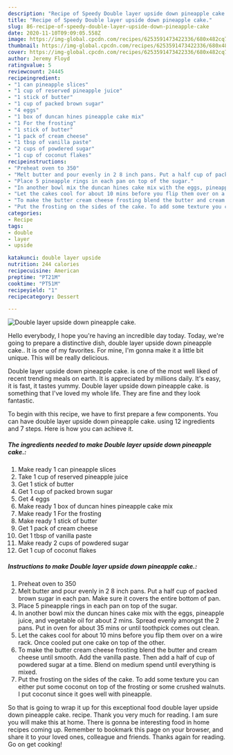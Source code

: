 ```yaml
---
description: "Recipe of Speedy Double layer upside down pineapple cake."
title: "Recipe of Speedy Double layer upside down pineapple cake."
slug: 86-recipe-of-speedy-double-layer-upside-down-pineapple-cake
date: 2020-11-10T09:09:05.558Z
image: https://img-global.cpcdn.com/recipes/6253591473422336/680x482cq70/double-layer-upside-down-pineapple-cake-recipe-main-photo.jpg
thumbnail: https://img-global.cpcdn.com/recipes/6253591473422336/680x482cq70/double-layer-upside-down-pineapple-cake-recipe-main-photo.jpg
cover: https://img-global.cpcdn.com/recipes/6253591473422336/680x482cq70/double-layer-upside-down-pineapple-cake-recipe-main-photo.jpg
author: Jeremy Floyd
ratingvalue: 5
reviewcount: 24445
recipeingredient:
- "1 can pineapple slices"
- "1 cup of reserved pineapple juice"
- "1 stick of butter"
- "1 cup of packed brown sugar"
- "4 eggs"
- "1 box of duncan hines pineapple cake mix"
- "1 For the frosting"
- "1 stick of butter"
- "1 pack of cream cheese"
- "1 tbsp of vanilla paste"
- "2 cups of powdered sugar"
- "1 cup of coconut flakes"
recipeinstructions:
- "Preheat oven to 350"
- "Melt butter and pour evenly in 2 8 inch pans. Put a half cup of packed brown sugar in each pan. Make sure it covers the entire bottom of pan."
- "Place 5 pineapple rings in each pan on top of the sugar."
- "In another bowl mix the duncan hines cake mix with the eggs, pineapple juice, and vegetable oil for about 2 mins. Spread evenly amongst the 2 pans. Put in oven for about 35 mins or until toothpick comes out clean."
- "Let the cakes cool for about 10 mins before you flip them over on a wire rack. Once cooled put one cake on top of the other."
- "To make the butter cream cheese frosting blend the butter and cream cheese until smooth. Add the vanilla paste. Then add a half of cup of powdered sugar at a time. Blend on medium spend until everything is mixed."
- "Put the frosting on the sides of the cake. To add some texture you can either put some coconut on top of the frosting or some crushed walnuts. I put coconut since it goes well with pineapple."
categories:
- Recipe
tags:
- double
- layer
- upside

katakunci: double layer upside 
nutrition: 244 calories
recipecuisine: American
preptime: "PT21M"
cooktime: "PT51M"
recipeyield: "1"
recipecategory: Dessert

---
```



![Double layer upside down pineapple cake.](https://img-global.cpcdn.com/recipes/6253591473422336/680x482cq70/double-layer-upside-down-pineapple-cake-recipe-main-photo.jpg)

Hello everybody, I hope you're having an incredible day today. Today, we're going to prepare a distinctive dish, double layer upside down pineapple cake.. It is one of my favorites. For mine, I'm gonna make it a little bit unique. This will be really delicious.



Double layer upside down pineapple cake. is one of the most well liked of recent trending meals on earth. It is appreciated by millions daily. It's easy, it is fast, it tastes yummy. Double layer upside down pineapple cake. is something that I've loved my whole life. They are fine and they look fantastic.


To begin with this recipe, we have to first prepare a few components. You can have double layer upside down pineapple cake. using 12 ingredients and 7 steps. Here is how you can achieve it.

<!--inarticleads1-->

##### The ingredients needed to make Double layer upside down pineapple cake.:

1. Make ready 1 can pineapple slices
1. Take 1 cup of reserved pineapple juice
1. Get 1 stick of butter
1. Get 1 cup of packed brown sugar
1. Get 4 eggs
1. Make ready 1 box of duncan hines pineapple cake mix
1. Make ready 1 For the frosting
1. Make ready 1 stick of butter
1. Get 1 pack of cream cheese
1. Get 1 tbsp of vanilla paste
1. Make ready 2 cups of powdered sugar
1. Get 1 cup of coconut flakes




<!--inarticleads2-->

##### Instructions to make Double layer upside down pineapple cake.:

1. Preheat oven to 350
1. Melt butter and pour evenly in 2 8 inch pans. Put a half cup of packed brown sugar in each pan. Make sure it covers the entire bottom of pan.
1. Place 5 pineapple rings in each pan on top of the sugar.
1. In another bowl mix the duncan hines cake mix with the eggs, pineapple juice, and vegetable oil for about 2 mins. Spread evenly amongst the 2 pans. Put in oven for about 35 mins or until toothpick comes out clean.
1. Let the cakes cool for about 10 mins before you flip them over on a wire rack. Once cooled put one cake on top of the other.
1. To make the butter cream cheese frosting blend the butter and cream cheese until smooth. Add the vanilla paste. Then add a half of cup of powdered sugar at a time. Blend on medium spend until everything is mixed.
1. Put the frosting on the sides of the cake. To add some texture you can either put some coconut on top of the frosting or some crushed walnuts. I put coconut since it goes well with pineapple.




So that is going to wrap it up for this exceptional food double layer upside down pineapple cake. recipe. Thank you very much for reading. I am sure you will make this at home. There is gonna be interesting food in home recipes coming up. Remember to bookmark this page on your browser, and share it to your loved ones, colleague and friends. Thanks again for reading. Go on get cooking!
